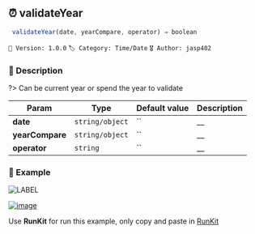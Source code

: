 ## ⏰ validateYear 

```javascript
 validateYear(date, yearCompare, operator) ⇒ boolean 
``` 


`📢 Version: 1.0.0`  `🏷️ Category: Time/Date` `🎖️ Author: jasp402` 

### 📝 Description 


?> Can be current year or spend the year to validate 


| Param | Type | Default value | Description |
| --- | --- | --- | --- |
| **date** | `string/object` | `` | __ | 
| **yearCompare** | `string/object` | `` | __ | 
| **operator** | `string` | `` | __ | 



### 🧪 Example 


![LABEL](@example ':include :type=code')




[![image](https://user-images.githubusercontent.com/8978470/89190058-8603d500-d566-11ea-914f-284448e5a1b6.png)](https://npm.runkit.com/js-packtools) 
 
Use **RunKit** for run this example, only copy and paste in [RunKit](https://npm.runkit.com/js-packtools)
